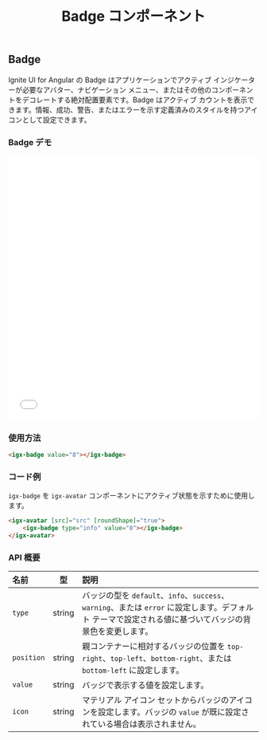 ﻿---
title: Badge コンポーネント
_description: Ignite UI for Angular の Badge コントロールは、アプリケーションでその他のコンポーネントを装飾するために定義済みスタイルでアクティブ カウントまたはアイコンを表示します。
_keywords: Ignite UI for Angular, UI コントロール, Angular ウィジェット, web ウィジェット, UI ウィジェット, Angular, ネイティブ Angular コンポーネント スィート, ネイティブ Angular コントロール, ネイティブ Angular コンポーネント ライブラリ, Angular Badge コンポーネント, Angular Badge コントロール
_language: ja
---

## Badge

<p class="highlight">Ignite UI for Angular の Badge はアプリケーションでアクティブ インジケーターが必要なアバター、ナビゲーション メニュー、またはその他のコンポーネントをデコレートする絶対配置要素です。Badge はアクティブ カウントを表示できます。情報、成功、警告、またはエラーを示す定義済みのスタイルを持つアイコンとして設定できます。</p>
<div class="divider"></div>

### Badge デモ

<div class="sample-container loading" style="height:530px">
    <iframe src='{environment:demosBaseUrl}/badge' width="100%" height="100%" seamless frameBorder="0" onload="onSampleIframeContentLoaded(this);"></iframe>
</div>
<div class="divider--half"></div>

### 使用方法

```html
<igx-badge value="8"></igx-badge>
```

<div class="divider--half"></div>

### コード例

`igx-badge` を `igx-avatar` コンポーネントにアクティブ状態を示すために使用します。

```html
<igx-avatar [src]="src" [roundShape]="true">
    <igx-badge type="info" value="8"></igx-badge>
</igx-avatar>
```

<div class="divider--half"></div>

### API 概要

| 名前       |   型   | 説明                                                                                                                                                     |
| :--------- | :----: | :------------------------------------------------------------------------------------------------------------------------------------------------------- |
| `type`     | string | バッジの型を `default`、`info`、`success`、`warning`、または `error` に設定します。デフォルト テーマで設定される値に基づいてバッジの背景色を変更します。 |
| `position` | string | 親コンテナーに相対するバッジの位置を `top-right`、`top-left`、`bottom-right`、または `bottom-left` に設定します。                                        |
| `value`    | string | バッジで表示する値を設定します。                                                                                                                         |
| `icon`     | string | マテリアル アイコン セットからバッジのアイコンを設定します。バッジの `value` が既に設定されている場合は表示されません。                                  |

<div class="divider--half"></div>
